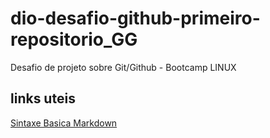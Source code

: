 # dio-desafio-github-primeiro-repositorio_GG
Desafio de projeto sobre Git/Github - Bootcamp LINUX

## links uteis 
[Sintaxe Basica Markdown](http://www.markdownguide.org/basic-syntax/)
